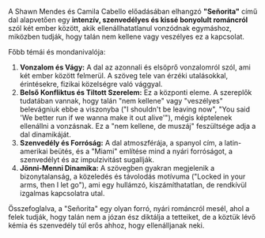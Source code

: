 A Shawn Mendes és Camila Cabello előadásában elhangzó **"Señorita"** című dal alapvetően egy **intenzív, szenvedélyes és kissé bonyolult románcról** szól két ember között, akik ellenállhatatlanul vonzódnak egymáshoz, miközben tudják, hogy talán nem kellene vagy veszélyes ez a kapcsolat.

Főbb témái és mondanivalója:

1.  **Vonzalom és Vágy:** A dal az azonnali és elsöprő vonzalomról szól, ami két ember között felmerül. A szöveg tele van érzéki utalásokkal, érintésekre, fizikai közelségre való vággyal.
2.  **Belső Konfliktus és Tiltott Szerelem:** Ez a központi eleme. A szereplők tudatában vannak, hogy talán "nem kellene" vagy "veszélyes" belevágniuk ebbe a viszonyba ("I shouldn't be leaving now", "You said 'We better run if we wanna make it out alive'"), mégis képtelenek ellenállni a vonzásnak. Ez a "nem kellene, de muszáj" feszültsége adja a dal dinamikáját.
3.  **Szenvedély és Forróság:** A dal atmoszférája, a spanyol cím, a latin-amerikai beütés, és a "Miami" említése mind a nyári forróságot, a szenvedélyt és az impulzivitást sugallják.
4.  **Jönni-Menni Dinamika:** A szövegben gyakran megjelenik a bizonytalanság, a közeledés és távolodás motívuma ("Locked in your arms, then I let go"), ami egy hullámzó, kiszámíthatatlan, de rendkívül izgalmas kapcsolatra utal.

Összefoglalva, a "Señorita" egy olyan forró, nyári románcról mesél, ahol a felek tudják, hogy talán nem a józan ész diktálja a tetteiket, de a köztük lévő kémia és szenvedély túl erős ahhoz, hogy ellenálljanak neki.